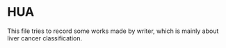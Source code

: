 # HUA
This file tries to record some works made by writer, which is mainly about liver cancer classification.
